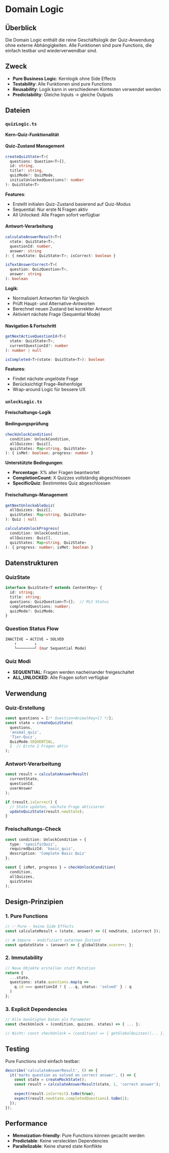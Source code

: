 # Domain Logic

## Überblick

Die Domain Logic enthält die reine Geschäftslogik der Quiz-Anwendung ohne externe Abhängigkeiten. Alle Funktionen sind pure Functions, die einfach testbar und wiederverwendbar sind.

## Zweck

- **Pure Business Logic**: Kernlogik ohne Side Effects
- **Testability**: Alle Funktionen sind pure Functions
- **Reusability**: Logik kann in verschiedenen Kontexten verwendet werden
- **Predictability**: Gleiche Inputs → gleiche Outputs

## Dateien

### `quizLogic.ts`

**Kern-Quiz-Funktionalität**

#### Quiz-Zustand Management

```typescript
createQuizState<T>(
  questions: Question<T>[],
  id: string,
  title?: string,
  quizMode?: QuizMode,
  initialUnlockedQuestions?: number
): QuizState<T>
```

**Features**:

- Erstellt initialen Quiz-Zustand basierend auf Quiz-Modus
- Sequential: Nur erste N Fragen aktiv
- All Unlocked: Alle Fragen sofort verfügbar

#### Antwort-Verarbeitung

```typescript
calculateAnswerResult<T>(
  state: QuizState<T>,
  questionId: number,
  answer: string
): { newState: QuizState<T>; isCorrect: boolean }

isTextAnswerCorrect<T>(
  question: QuizQuestion<T>,
  answer: string
): boolean
```

**Logik**:

- Normalisiert Antworten für Vergleich
- Prüft Haupt- und Alternative-Antworten
- Berechnet neuen Zustand bei korrekter Antwort
- Aktiviert nächste Frage (Sequential Mode)

#### Navigation & Fortschritt

```typescript
getNextActiveQuestionId<T>(
  state: QuizState<T>,
  currentQuestionId?: number
): number | null

isCompleted<T>(state: QuizState<T>): boolean
```

**Features**:

- Findet nächste ungelöste Frage
- Berücksichtigt Frage-Reihenfolge
- Wrap-around Logic für bessere UX

### `unlockLogic.ts`

**Freischaltungs-Logik**

#### Bedingungsprüfung

```typescript
checkUnlockCondition(
  condition: UnlockCondition,
  allQuizzes: Quiz[],
  quizStates: Map<string, QuizState>
): { isMet: boolean; progress: number }
```

**Unterstützte Bedingungen**:

- **Percentage**: X% aller Fragen beantwortet
- **CompletionCount**: X Quizzes vollständig abgeschlossen
- **SpecificQuiz**: Bestimmtes Quiz abgeschlossen

#### Freischaltungs-Management

```typescript
getNextUnlockableQuiz(
  allQuizzes: Quiz[],
  quizStates: Map<string, QuizState>
): Quiz | null

calculateUnlockProgress(
  condition: UnlockCondition,
  allQuizzes: Quiz[],
  quizStates: Map<string, QuizState>
): { progress: number; isMet: boolean }
```

## Datenstrukturen

### QuizState

```typescript
interface QuizState<T extends ContentKey> {
  id: string;
  title: string;
  questions: QuizQuestion<T>[];  // Mit Status
  completedQuestions: number;
  quizMode?: QuizMode;
}
```

### Question Status Flow

```bash
INACTIVE → ACTIVE → SOLVED
    ↑        ↓
    └────────┘ (nur Sequential Mode)
```

### Quiz Modi

- **SEQUENTIAL**: Fragen werden nacheinander freigeschaltet
- **ALL_UNLOCKED**: Alle Fragen sofort verfügbar

## Verwendung

### Quiz-Erstellung

```typescript
const questions = [/* Question<AnimalKey>[] */];
const state = createQuizState(
  questions,
  'animal_quiz',
  'Tier-Quiz',
  QuizMode.SEQUENTIAL,
  2  // Erste 2 Fragen aktiv
);
```

### Antwort-Verarbeitung

```typescript
const result = calculateAnswerResult(
  currentState,
  questionId,
  userAnswer
);

if (result.isCorrect) {
  // State updaten, nächste Frage aktivieren
  updateQuizState(result.newState);
}
```

### Freischaltungs-Check

```typescript
const condition: UnlockCondition = {
  type: 'specificQuiz',
  requiredQuizId: 'basic_quiz',
  description: 'Complete Basic Quiz'
};

const { isMet, progress } = checkUnlockCondition(
  condition,
  allQuizzes,
  quizStates
);
```

## Design-Prinzipien

### 1. Pure Functions

```typescript
// ✅ Pure - keine Side Effects
const calculateResult = (state, answer) => ({ newState, isCorrect });

// ❌ Impure - modifiziert externen Zustand
const updateState = (answer) => { globalState.score++; };
```

### 2. Immutability

```typescript
// Neue Objekte erstellen statt Mutation
return {
  ...state,
  questions: state.questions.map(q => 
    q.id === questionId ? { ...q, status: 'solved' } : q
  )
};
```

### 3. Explicit Dependencies

```typescript
// Alle benötigten Daten als Parameter
const checkUnlock = (condition, quizzes, states) => { ... };

// Nicht: const checkUnlock = (condition) => { getGlobalQuizzes()... };
```

## Testing

Pure Functions sind einfach testbar:

```typescript
describe('calculateAnswerResult', () => {
  it('marks question as solved on correct answer', () => {
    const state = createMockState();
    const result = calculateAnswerResult(state, 1, 'correct answer');
    
    expect(result.isCorrect).toBe(true);
    expect(result.newState.completedQuestions).toBe(1);
  });
});
```

## Performance

- **Memoization-friendly**: Pure Functions können gecacht werden
- **Predictable**: Keine versteckten Dependencies
- **Parallelizable**: Keine shared state Konflikte
